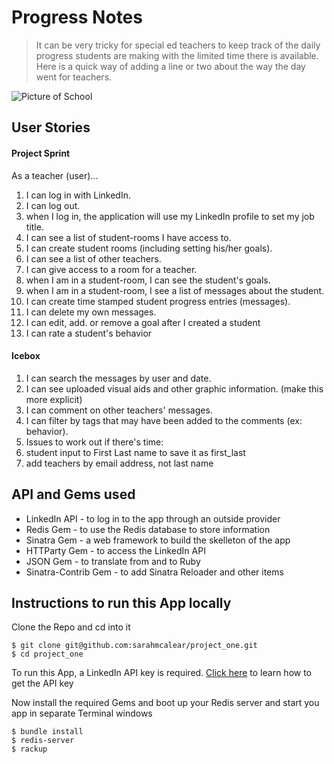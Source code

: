 # Progress Notes

> It can be very tricky for special ed teachers to keep track of the daily progress students are making with the limited time there is available. Here is a quick way of adding a line or two about the way the day went for teachers.

![Picture of School](http://www.clipartbest.com/cliparts/MKT/jo7/MKTjo7Liq.png)


## User Stories

#### Project Sprint

As a teacher (user)...

1. I can log in with LinkedIn.
1. I can log out.
1. when I log in, the application will use my LinkedIn profile to set my job title.
1. I can see a list of student-rooms I have access to.
1. I can create student rooms (including setting his/her goals).
1. I can see a list of other teachers.
1. I can give access to a room for a teacher.
1. when I am in a student-room, I can see the student's goals.
1. when I am in a student-room, I see a list of messages about the student.
1. I can create time stamped student progress entries (messages).
1. I can delete my own messages.
1. I can edit, add. or remove a goal after I created a student
1. I can rate a student's behavior

#### Icebox

1. I can search the messages by user and date.
1. I can see uploaded visual aids and other graphic information. (make this more explicit)
1. I can comment on other teachers' messages.
1. I can filter by tags that may have been added to the comments (ex: behavior).
1. Issues to work out if there's time:
1. student input to First Last name to save it as first_last
1. add teachers by email address, not last name

## API and Gems used

* LinkedIn API - to log in to the app through an outside provider
* Redis Gem - to use the Redis database to store information
* Sinatra Gem - a web framework to build the skelleton of the app
* HTTParty Gem - to access the LinkedIn API
* JSON Gem - to translate from and to Ruby
* Sinatra-Contrib Gem - to add Sinatra Reloader and other items

## Instructions to run this App locally

Clone the Repo and cd into it

	$ git clone git@github.com:sarahmcalear/project_one.git
	$ cd project_one

To run this App, a LinkedIn API key is required. [Click here](https://thechamplord.wordpress.com/2014/01/26/getting-linkedin-api-key/) to learn how to get the API key

Now install the required Gems and boot up your Redis server and start you app in separate Terminal windows

	$ bundle install
	$ redis-server
	$ rackup





